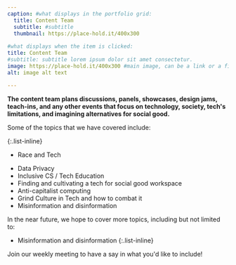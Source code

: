 ```yaml
---
caption: #what displays in the portfolio grid:
  title: Content Team
  subtitle: #subtitle
  thumbnail: https://place-hold.it/400x300
  
#what displays when the item is clicked:
title: Content Team
#subtitle: subtitle lorem ipsum dolor sit amet consectetur.
image: https://place-hold.it/400x300 #main image, can be a link or a file in assets/img/portfolio
alt: image alt text

---
```

**The content team plans discussions, panels, showcases, design jams, teach-ins, and any other events that focus on technology, society, tech's limitations, and imagining alternatives for social good.**

Some of the topics that we have covered include:

{:.list-inline}
* Race and Tech
- Data Privacy
- Inclusive CS / Tech Education
- Finding and cultivating a tech for social good workspace
- Anti-capitalist computing
- Grind Culture in Tech and how to combat it
- Misinformation and disinformation

In the near future, we hope to cover more topics, including but not limited to:
* Misinformation and disinformation
{:.list-inline}


Join our weekly meeting to have a say in what you'd like to include!
  
